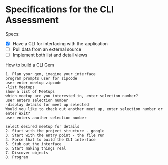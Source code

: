# Specifications for the CLI Assessment

Specs:
- [x] Have a CLI for interfacing with the application
- [ ] Pull data from an external source
- [ ] Implement both list and detail views

How to build a CLI Gem

	1. Plan your gem, imagine your interface
    program prompts user for zipcode
    user enter meetup zipcode
    -list Meetups
    show a list of Meetups
    which meetup are you interested in, enter selection number?
    user enters selection number
    -display details for meet up selected
    Would you like to check out another meet up, enter selection number or enter exit?
    user enters another selection number

    select desired meetup for details
	2. Start with the project structure - google
	3. Start with the entry point - the file run
	4. Force that to build the CLI interface
	5. Stub out the interface
	6. Start making things real
	7. Discover objects
	8. Program
